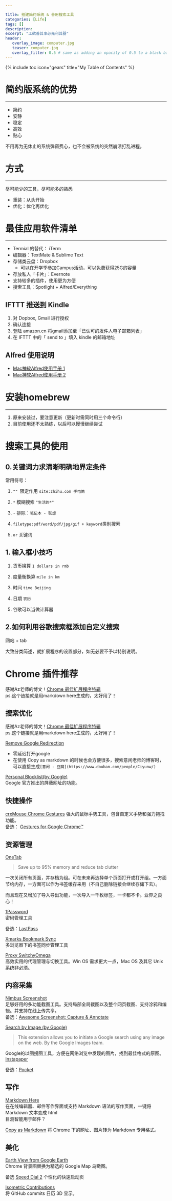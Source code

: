 ```yaml
---

title: 搭建简约系统 & 善用搜索工具
categories: [Life]
tags: []
description: 
excerpt: "工欲善其事必先利其器"
header:
   overlay_image: computer.jpg
   teaser: computer.jpg 
   overlay_filter: 0.5 # same as adding an opacity of 0.5 to a black background
---
```

{% include toc icon="gears" title="My Table of Contents" %}

# 简约版系统的优势
---
- 简约
- 安静
- 稳定
- 高效
- 贴心

不用再为无休止的系统弹窗费心，也不会被系统的突然崩溃打乱进程。

# 方式
---
尽可能少的工具，尽可能多的熟悉

- 重装：从头开始
- 优化：优化再优化

# 最佳应用软件清单
---
- Termial 的替代： iTerm
- 编辑器：TextMate & Sublime Text
- 存储类云盘：Dropbox
  - 可以在开学季参加Campus活动，可以免费获得25G的容量
- 存放私人「卡片」：Evernote
 - 支持较多的插件，使用更为方便
- 搜索工具：Spotlight + Alfred/Everything
  
## IFTTT 推送到 Kindle  
   1. 对 Dopbox, Gmail 进行授权
   2. 确认连接
   3. 登陆 amazon.cn 将gmail添加至「已认可的发件人电子邮箱列表」
   4. 在 IFTTT 中的「 send to 」填入 kindle 的邮箱地址
   
## Alfred 使用说明  
- [Mac神软Alfred使用手册 1](http://wellsnake.com/jekyll/update/2014/06/15/001/)
- [Mac神软Alfred使用手册 2](http://wellsnake.com/jekyll/update/2014/08/16/001/)


# 安装homebrew
---

1. 原来安装过，要注意更新（更新时需同时用三个命令行）
2. 目前使用还不太熟练，以后可以慢慢继续尝试

# 搜索工具的使用

## 0.关键词力求清晰明确地界定条件

常用符号：

1. `"" `限定作用 `site:zhihu.com 手电筒`

2. `*` 模糊搜索 `"生活的*"`

3. `-` 排除：`笔记本 - 联想` 

4. `filetype:pdf/word/pdf/jpg/gif + keyword`类别搜索

5. `or` 关键词



## 1. 输入框小技巧

1. 货币换算 `1 dollars in rmb`

2. 度量衡换算 `mile in km`

3. 时间 `time Beijing`

4. 日期 `农历`

5. 谷歌可以当做计算器

## 2.如何利用谷歌搜索框添加自定义搜索

网站 + tab 

大致分类简述，就扩展程序的设置部分，如无必要不予以特别说明。

# Chrome 插件推荐

感谢Az老师的博文！[Chrome 最佳扩展程序特辑](http://azeril.me/blog/The-Best-Chrome-Extensions.html)   
ps.这个链接就是用markdown here生成的，太好用了！

## 搜索优化

感谢Az老师的博文！[Chrome 最佳扩展程序特辑](http://azeril.me/blog/The-Best-Chrome-Extensions.html)   
ps.这个链接就是用markdown here生成的，太好用了！

[Remove Google Redirection](https://chrome.google.com/webstore/detail/dnhjklgpiifbofihffldllbcopkinlod)    
- 零延迟打开google
- 在使用 Copy as markdown 的时候也会方便很多，搜索意闲老师的博客时，可以直接生成`[意闲 - 豆瓣](https://www.douban.com/people/Ciyunw/)`

[Personal Blocklist(by Google)](https://chrome.google.com/webstore/detail/nolijncfnkgaikbjbdaogikpmpbdcdef)   
Google 官方推出的屏蔽网址的功能。


## 快捷操作

[crxMouse Chrome Gestures](https://chrome.google.com/webstore/detail/jlgkpaicikihijadgifklkbpdajbkhjo)
强大的鼠标手势工具，包含自定义手势和强力拖拽功能。  
备选： [Gestures for Google Chrome™](https://chrome.google.com/webstore/detail/gestures-for-google-chrom/jpkfjicglakibpenojifdiepckckakgk)



## 资源管理

[OneTab](https://chrome.google.com/webstore/detail/onetab/chphlpgkkbolifaimnlloiipkdnihall) 

> Save up to 95% memory and reduce tab clutter  

一次关闭所有页面，并存档为组。可在未来再选择单个页面打开或打开组。一方面节约内存，一方面可以作为书签缓存来用（不自己删除链接会继续存储下去）。


而且现在又增加了导入导出功能，一次导入一千枚标签，一卡都不卡。业界之良心！

[1Password](https://chrome.google.com/webstore/detail/1password-password-manage/aomjjhallfgjeglblehebfpbcfeobpgk?hl)  
密码管理工具

备选：[LastPass](https://chrome.google.com/webstore/detail/lastpass-free-password-ma/hdokiejnpimakedhajhdlcegeplioahd?hl)

[Xmarks Bookmark Sync](https://chrome.google.com/webstore/detail/xmarks-bookmark-sync/ajpgkpeckebdhofmmjfgcjjiiejpodla)  
多浏览器下的书签同步管理工具

[Proxy SwitchyOmega](https://chrome.google.com/webstore/detail/proxy-switchyomega/padekgcemlokbadohgkifijomclgjgif)  
高效实用的代理管理与切换工具。Win OS 需求更大一点，Mac OS 及其它 Unix 系统非必须。




## 内容采集

[Nimbus Screenshot](https://chrome.google.com/webstore/detail/bpconcjcammlapcogcnnelfmaeghhagj)  
足够好用的多功能截图工具。支持局部全局截图以及整个网页截图、支持涂鸦和编辑。并支持在线上传共享。  
备选：[Awesome Screenshot: Capture & Annotate](https://chrome.google.com/webstore/detail/awesome-screenshot-screen/nlipoenfbbikpbjkfpfillcgkoblgpmj?hl=en)

[Search by Image (by Google)](https://chrome.google.com/webstore/detail/search-by-image-by-google/dajedkncpodkggklbegccjpmnglmnflm)   

> This extension allows you to initiate a Google search using any image on the web. By the Google Images team.

Google的以图搜图工具，方便在网络浏览中发现的图片，找到最佳格式的原图。  
[Instapaper](https://chrome.google.com/webstore/detail/instapaper/pjalnmnmioafeenidfbjkghaglaenjbp)


备选：[Pocket](https://chrome.google.com/webstore/detail/save-to-pocket/niloccemoadcdkdjlinkgdfekeahmflj)



## 写作

[Markdown Here](https://chrome.google.com/webstore/detail/elifhakcjgalahccnjkneoccemfahfoa)   
在在线编辑器、邮件写作界面或支持 Markdown 语法的写作页面，一键将 Markdown 文本变成 html   
目测智能用于邮件？

[Copy as Markdown](https://chrome.google.com/webstore/detail/fkeaekngjflipcockcnpobkpbbfbhmdn)
将 Chrome 下的网址、图片转为 Markdown 专用格式。



## 美化

[Earth View from Google Earth](https://chrome.google.com/webstore/detail/earth-view-from-google-ea/bhloflhklmhfpedakmangadcdofhnnoh)  
Chrome 背景图替换为精选的 Google Map 鸟瞰图。

备选 [Speed Dial 2](https://speeddial2.com/) 个性化的快速启动页

[Isometric Contributions](https://chrome.google.com/webstore/detail/isometric-contributions/mjoedlfflcchnleknnceiplgaeoegien)  
将 GitHub commits 日历 3D 显示。






